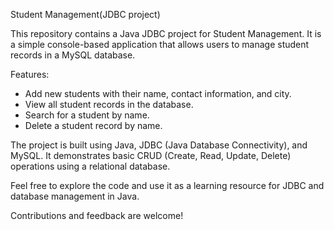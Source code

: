 Student Management(JDBC project)

This repository contains a Java JDBC project for Student Management. It is a simple console-based application that allows users to manage student records in a MySQL database.

Features:
- Add new students with their name, contact information, and city.
- View all student records in the database.
- Search for a student by name.
- Delete a student record by name.

The project is built using Java, JDBC (Java Database Connectivity), and MySQL. It demonstrates basic CRUD (Create, Read, Update, Delete) operations using a relational database.

Feel free to explore the code and use it as a learning resource for JDBC and database management in Java.

Contributions and feedback are welcome!

